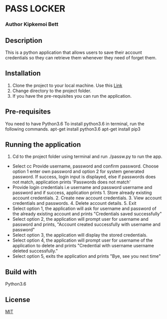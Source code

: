 # PASS LOCKER
### Author Kipkemoi Bett
## Description
This is a python application that allows users to save their account credentials so they can retrieve them whenever they need of forget them.
## Installation
1. Clone the project to your local machine. Use this [Link](https://github.com/klvnbett/passlocker)
2. Change directory to the project folder.
3. If you have the pre-requisites you can run the application.
## Pre-requisites
You need to have Python3.6
To install python3.6 in terminal, run the following commands.
apt-get install python3.6
apt-get install pip3

## Running the application
1. Cd to the project folder using terminal and run ./passw.py to run the app.

* Select cc   Provide username, password and confirm password. Choose option 1 enter own password and option 2 for system generated password. If success, login input is displayed, else if passwords does not match, application prints 'Passwords does not match' 
* Provide login credentials i.e username and password  username and password and if success, application prints  1. Store already existing account credentials. 2. Create new account credentials. 3. View account credentials and passwords.  4. Delete account details. 5. Exit
* Select option 1, the application will ask for username and password of the already existing account and prints "Credentials saved successfully"
* Select option 2, the application will prompt user for username and password and prints, "Account created successfully with username and password"
* Select option 3, the application will display the stored credentials.
* Select option 4, the application will prompt user for username of the application to delete and prints "Credential with username username deleted successfully."
* Select option 5, exits the application and prints "Bye, see you next time"

## Build with 
Python3.6

## License
[MIT](LICENSE)